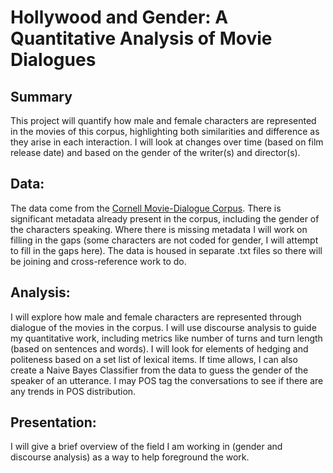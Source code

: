 # Hollywood and Gender: A Quantitative Analysis of Movie Dialogues

## Summary
This project will quantify how male and female characters are represented in the movies of this corpus, highlighting both similarities and difference as they arise in each interaction. I will look at changes over time (based on film release date) and based on the gender of the writer(s) and director(s).

## Data:
The data come from the [Cornell Movie-Dialogue Corpus](https://convokit.cornell.edu/documentation/movie.html). There is significant metadata already present in the corpus, including the gender of the characters speaking. Where there is missing metadata I will work on filling in the gaps (some characters are not coded for gender, I will attempt to fill in the gaps here). The data is housed in separate .txt files so there will be joining and cross-reference work to do.

## Analysis:
I will explore how male and female characters are represented through dialogue of the movies in the corpus. I will use discourse analysis to guide my quantitative work, including metrics like number of turns and turn length (based on sentences and words). I will look for elements of hedging and politeness based on a set list of lexical items. If time allows, I can also create a Naive Bayes Classifier from the data to guess the gender of the speaker of an utterance. I may POS tag the conversations to see if there are any trends in POS distribution.

## Presentation:
I will give a brief overview of the field I am working in (gender and discourse analysis) as a way to help foreground the work.
